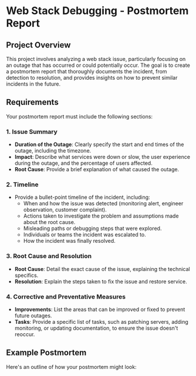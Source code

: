 # Web Stack Debugging - Postmortem Report

## Project Overview

This project involves analyzing a web stack issue, particularly focusing on an outage that has occurred or could potentially occur. The goal is to create a postmortem report that thoroughly documents the incident, from detection to resolution, and provides insights on how to prevent similar incidents in the future.

## Requirements

Your postmortem report must include the following sections:

### 1. Issue Summary
- **Duration of the Outage**: Clearly specify the start and end times of the outage, including the timezone.
- **Impact**: Describe what services were down or slow, the user experience during the outage, and the percentage of users affected.
- **Root Cause**: Provide a brief explanation of what caused the outage.

### 2. Timeline
- Provide a bullet-point timeline of the incident, including:
  - When and how the issue was detected (monitoring alert, engineer observation, customer complaint).
  - Actions taken to investigate the problem and assumptions made about the root cause.
  - Misleading paths or debugging steps that were explored.
  - Individuals or teams the incident was escalated to.
  - How the incident was finally resolved.

### 3. Root Cause and Resolution
- **Root Cause**: Detail the exact cause of the issue, explaining the technical specifics.
- **Resolution**: Explain the steps taken to fix the issue and restore service.

### 4. Corrective and Preventative Measures
- **Improvements**: List the areas that can be improved or fixed to prevent future outages.
- **Tasks**: Provide a specific list of tasks, such as patching servers, adding monitoring, or updating documentation, to ensure the issue doesn't reoccur.

## Example Postmortem

Here's an outline of how your postmortem might look:



